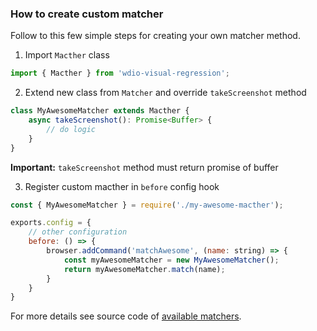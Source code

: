 ### How to create custom matcher

Follow to this few simple steps for creating your own matcher method.

1. Import `Macther` class
```typescript
import { Macther } from 'wdio-visual-regression'; 
```
2. Extend new class from `Matcher` and override `takeScreenshot` method
```typescript
class MyAwesomeMatcher extends Macther {
    async takeScreenshot(): Promise<Buffer> {
        // do logic
    }
}
```
**Important:** `takeScreenshot` method must return promise of buffer

3. Register custom macther in `before` config hook
```js
const { MyAwesomeMatcher } = require('./my-awesome-macther');

exports.config = {
    // other configuration
    before: () => {
        browser.addCommand('matchAwesome', (name: string) => {
            const myAwesomeMatcher = new MyAwesomeMatcher();
            return myAwesomeMatcher.match(name);
        }
    }
}
```

For more details see source code of [available matchers](packages/service/matchers).